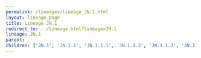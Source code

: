 ```yaml
---
permalink: /lineages/lineage_JN.1.html
layout: lineage_page
title: Lineage JN.1
redirect_to: ../lineage.html?lineage=JN.1
lineage: JN.1
parent: 
children: ['JN.1', 'JN.1.1', 'JN.1.1.1', 'JN.1.1.2', 'JN.1.1.3', 'JN.1.1.4', 'JN.1.1.5', 'JN.1.2', 'JN.1.2.1', 'JN.1.3', 'JN.1.4', 'JN.1.4.1', 'JN.1.4.2', 'JN.1.4.3', 'JN.1.5', 'JN.1.6', 'JN.1.6.1', 'JN.1.7', 'JN.1.7.1', 'JN.1.7.2', 'JN.1.8', 'JN.1.8.1', 'JN.1.9', 'JN.1.9.1', 'JN.1.10', 'JN.1.11', 'JN.1.11.1', 'JN.1.12', 'JN.1.13', 'JN.1.13.1', 'JN.1.14', 'JN.1.15', 'JN.1.16', 'JN.1.17', 'JN.1.18', 'JN.1.19', 'JN.1.20', 'JN.1.21', 'JN.1.22', 'JN.1.23', 'JN.1.24', 'JN.1.25', 'JN.1.25.1']
---
```

